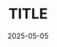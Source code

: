 ---
title: TITLE
date: 2025-05-05
categories: [TOP_CATEGORIE, SUB_CATEGORIE]
tags: [TAG]     # TAG names should always be lowercase
---